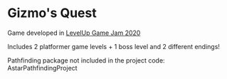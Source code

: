# Gizmo's Quest
Game developed in [LevelUp Game Jam 2020](https://gamejam.nei-isep.org/?fbclid=IwAR1rYGYPzr5TtcVlF0QJJIvR0lupqx1752Gf3xbr0Q4UKRhAXaudIBk3m90)

Includes 2 platformer game levels + 1 boss level and 2 different endings!

Pathfinding package not included in the project code: AstarPathfindingProject
